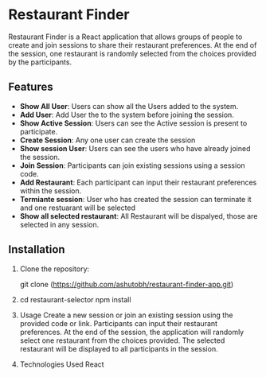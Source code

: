 # Restaurant Finder

Restaurant Finder is a React application that allows groups of people to create and join sessions to share their restaurant preferences. At the end of the session, one restaurant is randomly selected from the choices provided by the participants.

## Features

- **Show All User**: Users can show all the Users added to the system.
- **Add User**: Add User the to the system before joining the session.
- **Show Active Session**: Users can see the Active session is present to participate.
- **Create Session**: Any one user can create the session
- **Show session User**: Users can see the users who have already joined the session.
- **Join Session**: Participants can join existing sessions using a session code.
- **Add Restaurant**: Each participant can input their restaurant preferences within the session.
- **Termiante session**: User who has created the session can terminate it and one restuarant will be selected
- **Show all selected restaurant**: All Restaurant will be dispalyed, those are selected in any session.

## Installation

1. Clone the repository:

   git clone (https://github.com/ashutobh/restaurant-finder-app.git)

2. cd restaurant-selector
    npm install

3. Usage
    Create a new session or join an existing session using the provided code or link.
    Participants can input their restaurant preferences.
    At the end of the session, the application will randomly select one restaurant from the choices provided.
    The selected restaurant will be displayed to all participants in the session.
4. Technologies Used
    React
